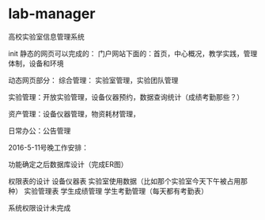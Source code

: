 # lab-manager
高校实验室信息管理系统

init
静态的网页可以完成的：
门户网站下面的：首页，中心概况，教学实践，管理体制，设备和环境

动态网页部分：
综合管理： 实验室管理，实验团队管理


实验管理：开放实验管理，设备仪器预约，数据查询统计（成绩考勤那些？）

资产管理：设备仪器管理，物资耗材管理，

日常办公：公告管理


2016-5-11号晚工作安排：

功能确定之后数据库设计（完成ER图）

权限表的设计
设备仪器表
实验室使用数据（比如那个实验室今天下午被占用那种）
实验管理表
学生成绩管理
学生考勤管理（每天都有考勤表）


系统权限设计未完成
